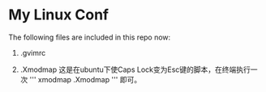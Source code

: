 # My Linux Conf

The following files are included in this repo now:

1. .gvimrc

2. .Xmodmap 
这是在ubuntu下使Caps Lock变为Esc键的脚本，在终端执行一次
'''
xmodmap .Xmodmap
'''
即可。


